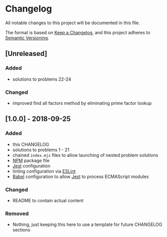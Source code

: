 # Changelog
All notable changes to this project will be documented in this file.

The format is based on [Keep a Changelog][6], and this project adheres to
[Semantic Versioning][5].

## [Unreleased]
### Added
- solutions to problems 22-24

### Changed
- improved find all factors method by eliminating prime factor lookup

## [1.0.0] - 2018-09-25
### Added
- this CHANGELOG
- solutions to problems 1 - 21
- chained `index.mjs` files to allow launching of nested problem solutions
- [NPM][2] package file
- [Jest][1] configuration
- linting configuration via [ESLint][3]
- [Babel][4] configuration to allow [Jest][1] to process ECMAScript modules

### Changed
- README to contain actual content

### Removed
- Nothing, just keeping this here to use a template for future CHANGELOG
sections

[1]:https://jestjs.io/
[2]:https://www.npmjs.com/
[3]:https://eslint.org/
[4]:https://babeljs.io/
[5]:https://semver.org/spec/v2.0.0.html
[6]:https://keepachangelog.com/en/1.0.0/
